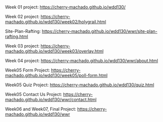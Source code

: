 Week 01 project: https://cherry-machado.github.io/wdd130/

Week 02 project: https://cherry-machado.github.io/wdd130/week02/holygrail.html

Site-Plan-Rafting: https://cherry-machado.github.io/wdd130/wwr/site-plan-rafting.html

Week 03 project: https://cherry-machado.github.io/wdd130/week03/overlay.html

Week 04 project: https://cherry-machado.github.io/wdd130/wwr/about.html

Week05 Form Project: https://cherry-machado.github.io/wdd130/week05/poll-form.html 

Week05 Quiz Project: https://cherry-machado.github.io/wdd130/quiz.html

Week05 Contact Us Project: https://cherry-machado.github.io/wdd130/wwr/contact.html

Week06 and Week07, Final Project: https://cherry-machado.github.io/wdd130/wwr
